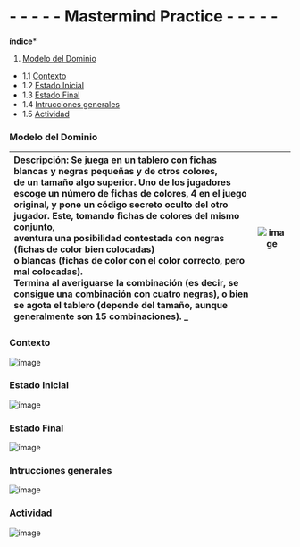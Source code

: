 # - - - - - Mastermind Practice - - - - -

**índice***

1. [Modelo del Dominio](#Modelo-del-Dominio)
- 1.1 [Contexto](#Contexto)
- 1.2 [Estado Inicial](#Estado-Inicial)
- 1.3 [Estado Final](#Estado-Final) 
- 1.4 [Intrucciones generales](#Intrucciones-generales)
- 1.5 [Actividad](#Actividad)

### Modelo del Dominio

| Descripción: **Se juega en un tablero con fichas blancas y negras pequeñas y de otros colores,<br/> de un tamaño algo superior. Uno de los jugadores escoge un número de fichas de colores, 4 en el juego original, y pone un código secreto oculto del otro jugador. Este, tomando fichas de colores del mismo conjunto, <br/> aventura una posibilidad contestada con negras (fichas de color bien colocadas) <br/> o blancas (fichas de color con el color correcto, pero mal colocadas).<br/> Termina al averiguarse la combinación (es decir, se consigue una combinación con cuatro negras), o bien se agota el tablero (depende del tamaño, aunque generalmente son 15 combinaciones).** _<br/> | ![image](https://user-images.githubusercontent.com/46433173/196737543-bb3ab377-a450-41ec-970d-761dc76231dd.png)|
| :------- | :------: |  

### Contexto

![image](https://user-images.githubusercontent.com/46433173/196737370-9ec33037-3948-40cc-b0d1-ba2a82fdd0cf.png)

### Estado Inicial

![image](https://user-images.githubusercontent.com/46433173/196755462-a4c65566-8eaa-43ab-a3bf-05b168c020b1.png)

### Estado Final

![image](https://user-images.githubusercontent.com/46433173/196788019-393ec38f-24ec-4c83-989d-728cc241c2f8.png)

### Intrucciones generales

![image](https://user-images.githubusercontent.com/46433173/196787385-885b537c-7600-4fba-b81c-135c03c0f82f.png)

### Actividad

![image](https://user-images.githubusercontent.com/46433173/196793856-a8354245-b48f-469f-8c45-0685e0ff7aca.png)

